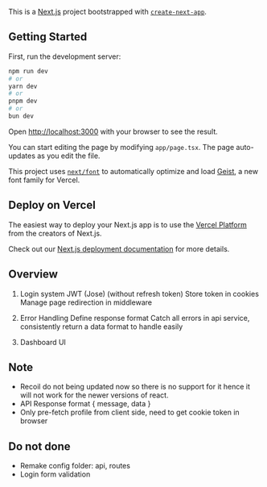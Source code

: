 This is a [Next.js](https://nextjs.org) project bootstrapped with [`create-next-app`](https://nextjs.org/docs/app/api-reference/cli/create-next-app).

## Getting Started

First, run the development server:

```bash
npm run dev
# or
yarn dev
# or
pnpm dev
# or
bun dev
```

Open [http://localhost:3000](http://localhost:3000) with your browser to see the result.

You can start editing the page by modifying `app/page.tsx`. The page auto-updates as you edit the file.

This project uses [`next/font`](https://nextjs.org/docs/app/building-your-application/optimizing/fonts) to automatically optimize and load [Geist](https://vercel.com/font), a new font family for Vercel.

## Deploy on Vercel

The easiest way to deploy your Next.js app is to use the [Vercel Platform](https://vercel.com/new?utm_medium=default-template&filter=next.js&utm_source=create-next-app&utm_campaign=create-next-app-readme) from the creators of Next.js.

Check out our [Next.js deployment documentation](https://nextjs.org/docs/app/building-your-application/deploying) for more details.

## Overview

1. Login system
JWT (Jose) (without refresh token)
Store token in cookies
Manage page redirection in middleware

2. Error Handling
Define response format
Catch all errors in api service, consistently return a data format to handle easily

3. Dashboard UI

## Note

- Recoil do not being updated now so there is no support for it hence it will not work for the newer versions of react.
- API Response format { message, data }
- Only pre-fetch profile from client side, need to get cookie token in browser 

## Do not done

- Remake config folder: api, routes
- Login form validation
